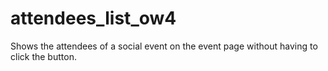 # attendees_list_ow4
Shows the attendees of a social event on the event page without having to click the button.

